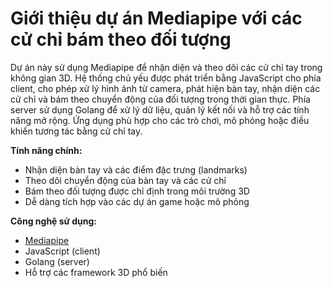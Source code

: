 # Giới thiệu dự án Mediapipe với các cử chỉ bám theo đối tượng

Dự án này sử dụng Mediapipe để nhận diện và theo dõi các cử chỉ tay trong không gian 3D. Hệ thống chủ yếu được phát triển bằng JavaScript cho phía client, cho phép xử lý hình ảnh từ camera, phát hiện bàn tay, nhận diện các cử chỉ và bám theo chuyển động của đối tượng trong thời gian thực. Phía server sử dụng Golang để xử lý dữ liệu, quản lý kết nối và hỗ trợ các tính năng mở rộng. Ứng dụng phù hợp cho các trò chơi, mô phỏng hoặc điều khiển tương tác bằng cử chỉ tay.

**Tính năng chính:**
- Nhận diện bàn tay và các điểm đặc trưng (landmarks)
- Theo dõi chuyển động của bàn tay và các cử chỉ
- Bám theo đối tượng được chỉ định trong môi trường 3D
- Dễ dàng tích hợp vào các dự án game hoặc mô phỏng

**Công nghệ sử dụng:**  
- [Mediapipe](https://mediapipe.dev/)
- JavaScript (client)
- Golang (server)
- Hỗ trợ các framework 3D phổ biến

